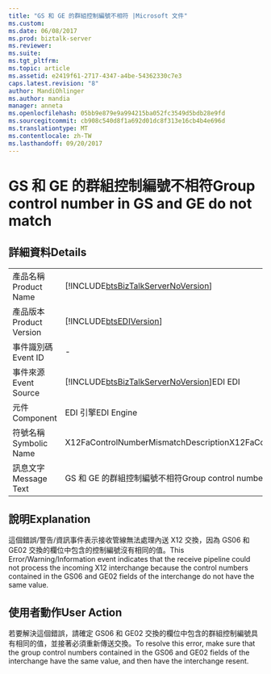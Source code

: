 ```yaml
---
title: "GS 和 GE 的群組控制編號不相符 |Microsoft 文件"
ms.custom: 
ms.date: 06/08/2017
ms.prod: biztalk-server
ms.reviewer: 
ms.suite: 
ms.tgt_pltfrm: 
ms.topic: article
ms.assetid: e2419f61-2717-4347-a4be-54362330c7e3
caps.latest.revision: "8"
author: MandiOhlinger
ms.author: mandia
manager: anneta
ms.openlocfilehash: 05bb9e879e9a994215ba052fc3549d5bdb28e9fd
ms.sourcegitcommit: cb908c540d8f1a692d01dc8f313e16cb4b4e696d
ms.translationtype: MT
ms.contentlocale: zh-TW
ms.lasthandoff: 09/20/2017
---
```

# <a name="group-control-number-in-gs-and-ge-do-not-match"></a><span data-ttu-id="c458d-102">GS 和 GE 的群組控制編號不相符</span><span class="sxs-lookup"><span data-stu-id="c458d-102">Group control number in GS and GE do not match</span></span>
## <a name="details"></a><span data-ttu-id="c458d-103">詳細資料</span><span class="sxs-lookup"><span data-stu-id="c458d-103">Details</span></span>  
  
|||  
|-|-|  
|<span data-ttu-id="c458d-104">產品名稱</span><span class="sxs-lookup"><span data-stu-id="c458d-104">Product Name</span></span>|[!INCLUDE[btsBizTalkServerNoVersion](../includes/btsbiztalkservernoversion-md.md)]|  
|<span data-ttu-id="c458d-105">產品版本</span><span class="sxs-lookup"><span data-stu-id="c458d-105">Product Version</span></span>|[!INCLUDE[btsEDIVersion](../includes/btsediversion-md.md)]|  
|<span data-ttu-id="c458d-106">事件識別碼</span><span class="sxs-lookup"><span data-stu-id="c458d-106">Event ID</span></span>|-|  
|<span data-ttu-id="c458d-107">事件來源</span><span class="sxs-lookup"><span data-stu-id="c458d-107">Event Source</span></span>|[!INCLUDE[btsBizTalkServerNoVersion](../includes/btsbiztalkservernoversion-md.md)]<span data-ttu-id="c458d-108">EDI</span><span class="sxs-lookup"><span data-stu-id="c458d-108"> EDI</span></span>|  
|<span data-ttu-id="c458d-109">元件</span><span class="sxs-lookup"><span data-stu-id="c458d-109">Component</span></span>|<span data-ttu-id="c458d-110">EDI 引擎</span><span class="sxs-lookup"><span data-stu-id="c458d-110">EDI Engine</span></span>|  
|<span data-ttu-id="c458d-111">符號名稱</span><span class="sxs-lookup"><span data-stu-id="c458d-111">Symbolic Name</span></span>|<span data-ttu-id="c458d-112">X12FaControlNumberMismatchDescription</span><span class="sxs-lookup"><span data-stu-id="c458d-112">X12FaControlNumberMismatchDescription</span></span>|  
|<span data-ttu-id="c458d-113">訊息文字</span><span class="sxs-lookup"><span data-stu-id="c458d-113">Message Text</span></span>|<span data-ttu-id="c458d-114">GS 和 GE 的群組控制編號不相符</span><span class="sxs-lookup"><span data-stu-id="c458d-114">Group control number in GS and GE do not match</span></span>|  
  
## <a name="explanation"></a><span data-ttu-id="c458d-115">說明</span><span class="sxs-lookup"><span data-stu-id="c458d-115">Explanation</span></span>  
 <span data-ttu-id="c458d-116">這個錯誤/警告/資訊事件表示接收管線無法處理內送 X12 交換，因為 GS06 和 GE02 交換的欄位中包含的控制編號沒有相同的值。</span><span class="sxs-lookup"><span data-stu-id="c458d-116">This Error/Warning/Information event indicates that the receive pipeline could not process the incoming X12 interchange because the control numbers contained in the GS06 and GE02 fields of the  interchange do not have the same value.</span></span>  
  
## <a name="user-action"></a><span data-ttu-id="c458d-117">使用者動作</span><span class="sxs-lookup"><span data-stu-id="c458d-117">User Action</span></span>  
 <span data-ttu-id="c458d-118">若要解決這個錯誤，請確定 GS06 和 GE02 交換的欄位中包含的群組控制編號具有相同的值，並接著必須重新傳送交換。</span><span class="sxs-lookup"><span data-stu-id="c458d-118">To resolve this error, make sure that the group control numbers contained in the GS06 and GE02 fields of the interchange have the same value, and then have the interchange resent.</span></span>
